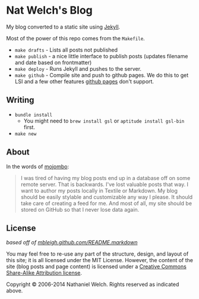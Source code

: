 # Nat Welch's Blog

My blog converted to a static site using [Jekyll][j].

Most of the power of this repo comes from the `Makefile`.

 * `make drafts` - Lists all posts not published
 * `make publish` - a nice little interface to publish posts (updates filename and date based on frontmatter)
 * `make deploy` - Runs Jekyll and pushes to the server.
 * `make github` - Compile site and push to github pages. We do this to get LSI and a few other features [github pages][] don't support.

## Writing

 * `bundle install`
   * You might need to `brew install gsl` or `aptitude install gsl-bin` first.
 * `make new`

## About

In the words of [mojombo][]:

> I was tired of having my blog posts end up in a database off on some remote server. That is backwards. I've lost valuable posts that way. I want to author my posts locally in Textile or Markdown. My blog should be easily stylable and customizable any way I please. It should take care of creating a feed for me. And most of all, my site should be stored on GitHub so that I never lose data again.

## License

_based off of [mbleigh.github.com/README.markdown](http://github.com/mbleigh/mbleigh.github.com)_

You may feel free to re-use any part of the structure, design, and layout of this site; it is all licensed under the MIT License. However, the content of the site (blog posts and page content) is licensed under a [Creative Commons Share-Alike Attribution license](http://creativecommons.org/licenses/by-nc-sa/3.0/us/).

Copyright &copy; 2006-2014 Nathaniel Welch. Rights reserved as indicated above.

[j]: http://github.com/mojombo/jekyll
[mojombo]: http://github.com/mojombo
[github pages]: http://pages.github.com/
